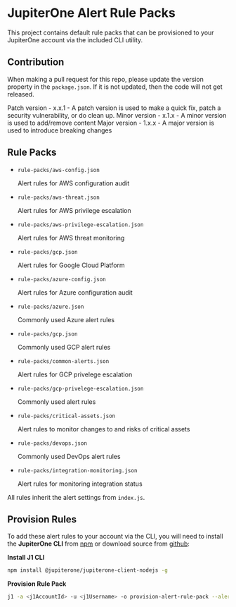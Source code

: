 # JupiterOne Alert Rule Packs

This project contains default rule packs that can be provisioned to your
JupiterOne account via the included CLI utility.

## Contribution

When making a pull request for this repo, please update the version property in the `package.json`.
If it is not updated, then the code will not get released.

Patch version - x.x.1 - A patch version is used to make a quick fix, patch a security vulnerability, or do clean up.
Minor version - x.1.x - A minor version is used to add/remove content
Major version - 1.x.x - A major version is used to introduce breaking changes

## Rule Packs

- `rule-packs/aws-config.json`

  Alert rules for AWS configuration audit

- `rule-packs/aws-threat.json`

  Alert rules for AWS privilege escalation

- `rule-packs/aws-privilege-escalation.json`

  Alert rules for AWS threat monitoring

- `rule-packs/gcp.json`

  Alert rules for Google Cloud Platform

- `rule-packs/azure-config.json`

  Alert rules for Azure configuration audit

- `rule-packs/azure.json`

  Commonly used Azure alert rules

- `rule-packs/gcp.json`

  Commonly used GCP alert rules

- `rule-packs/common-alerts.json`

  Alert rules for GCP privelege escalation

- `rule-packs/gcp-privelege-escalation.json`

  Commonly used alert rules

- `rule-packs/critical-assets.json`

  Alert rules to monitor changes to and risks of critical assets

- `rule-packs/devops.json`

  Commonly used DevOps alert rules

- `rule-packs/integration-monitoring.json`

  Alert rules for monitoring integration status

All rules inherit the alert settings from `index.js`.

## Provision Rules

To add these alert rules to your account via the CLI, you will need to install
the **JupiterOne CLI** from [npm][1] or download source from [github][2]:

**Install J1 CLI**

```bash
npm install @jupiterone/jupiterone-client-nodejs -g
```

**Provision Rule Pack**

```bash
j1 -a <j1AccountId> -u <j1Username> -o provision-alert-rule-pack --alert -f aws-config
```

[1]: https://www.npmjs.com/package/@jupiterone/jupiterone-client-nodejs
[2]: https://github.com/JupiterOne/jupiterone-client-nodejs
